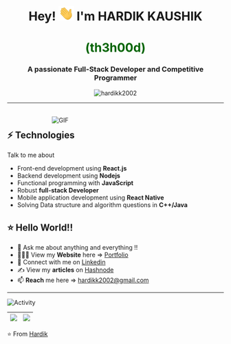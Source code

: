 
<h1 align="center">Hey! <img src="https://github.com/ABSphreak/ABSphreak/blob/master/gifs/Hi.gif" width="35px"> I'm HARDIK KAUSHIK</h1>
<h1 align="center" style="color: darkgreen;">(th3h00d)</h1>
<h3 align="center">A passionate Full-Stack Developer and Competitive Programmer</h3>
<p align="center"> <img src="https://komarev.com/ghpvc/?username=hardikk2002&label=Profile%20views&color=0e75b6&style=flat" alt="hardikk2002" /> </p>
<hr>
</br>



<img align="right" alt="GIF" src="https://miro.medium.com/max/875/1*Urc28sbnORGOW5oyohQ06g.gif" width="400px" />


## ⚡ Technologies
Talk to me about
- Front-end development using **React.js**
- Backend development using **Nodejs**
- Functional programming with **JavaScript**
- Robust **full-stack Developer**
- Mobile application development using **React Native**
- Solving Data structure and algorithm questions in **C++/Java**

## ⭐️ Hello World!! 
- 💬 Ask me about anything and everything !! 
- 👨🏻‍💻 View my **Website** here => <a href="">Portfolio</a>
- 💬 Connect with me on <a href="https://www.linkedin.com/in/hardikk2002/">Linkedin</a>
- ✍ View my **articles** on <a href="https://hardik-blogs.hashnode.dev/">Hashnode</a>
- 📫 **Reach** me here => hardikk2002@gmail.com

<hr>

![Activity](https://activity-graph.herokuapp.com/graph?username=hardikk2002&theme=xcode)

|<img src="https://github-readme-stats.vercel.app/api?username=hardikk2002&&show_icons=true&count_private=true"/>|<img src="https://github-readme-streak-stats.herokuapp.com/?user=hardikk2002"/>|
|---|---|

⭐️ From [Hardik](https://github.com/hardikk2002)
